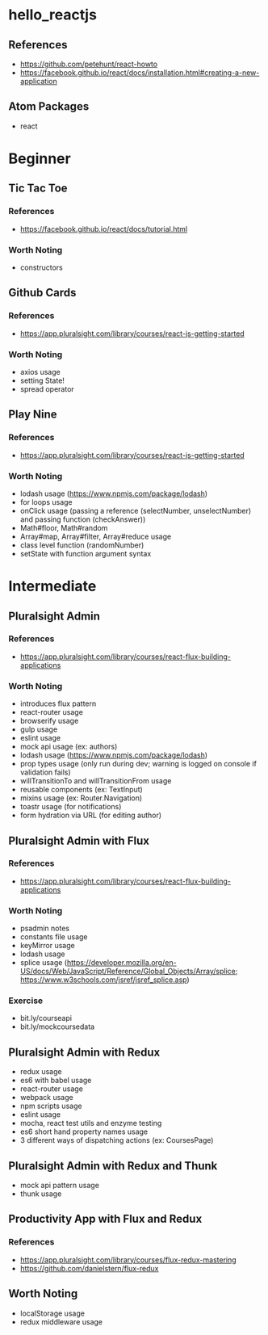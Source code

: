 # hello_reactjs

## References
- https://github.com/petehunt/react-howto
- https://facebook.github.io/react/docs/installation.html#creating-a-new-application

## Atom Packages
- react

# Beginner

## Tic Tac Toe

### References
- https://facebook.github.io/react/docs/tutorial.html

### Worth Noting
- constructors

## Github Cards

### References
- https://app.pluralsight.com/library/courses/react-js-getting-started

### Worth Noting
- axios usage
- setting State!
- spread operator

## Play Nine

### References
- https://app.pluralsight.com/library/courses/react-js-getting-started

### Worth Noting
- lodash usage (https://www.npmjs.com/package/lodash)
- for loops usage
- onClick usage (passing a reference (selectNumber, unselectNumber) and passing function (checkAnswer))
- Math#floor, Math#random
- Array#map, Array#filter, Array#reduce usage
- class level function (randomNumber)
- setState with function argument syntax

# Intermediate

## Pluralsight Admin

### References
- https://app.pluralsight.com/library/courses/react-flux-building-applications

### Worth Noting
- introduces flux pattern
- react-router usage
- browserify usage
- gulp usage
- eslint usage
- mock api usage (ex: authors)
- lodash usage (https://www.npmjs.com/package/lodash)
- prop types usage (only run during dev; warning is logged on console if validation fails)
- willTransitionTo and willTransitionFrom usage
- reusable components (ex: TextInput)
- mixins usage (ex: Router.Navigation)
- toastr usage (for notifications)
- form hydration via URL (for editing author)

## Pluralsight Admin with Flux

### References
- https://app.pluralsight.com/library/courses/react-flux-building-applications

### Worth Noting
- psadmin notes
- constants file usage
- keyMirror usage
- lodash usage
- splice usage (https://developer.mozilla.org/en-US/docs/Web/JavaScript/Reference/Global_Objects/Array/splice; https://www.w3schools.com/jsref/jsref_splice.asp)

### Exercise
- bit.ly/courseapi
- bit.ly/mockcoursedata

## Pluralsight Admin with Redux
- redux usage
- es6 with babel usage
- react-router usage
- webpack usage
- npm scripts usage
- eslint usage
- mocha, react test utils and enzyme testing
- es6 short hand property names usage
- 3 different ways of dispatching actions (ex: CoursesPage)

## Pluralsight Admin with Redux and Thunk
- mock api pattern usage
- thunk usage

## Productivity App with Flux and Redux

### References
- https://app.pluralsight.com/library/courses/flux-redux-mastering
- https://github.com/danielstern/flux-redux

## Worth Noting
- localStorage usage
- redux middleware usage
